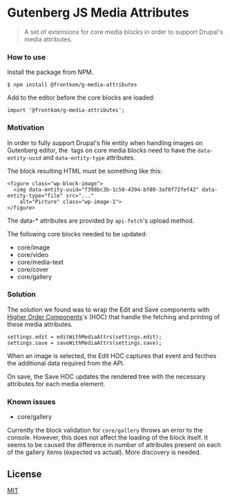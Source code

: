 # Gutenberg JS Media Attributes
> A set of extensions for core media blocks in order to support Drupal's media attributes.


### How to use

Install the package from NPM.

```
$ npm install @frontkom/g-media-attributes
```

Add to the editor before the core blocks are loaded:

```
import '@frontkom/g-media-attributes';
```


### Motivation

In order to fully support Drupal's file entity when handling images on Gutenberg editor, the <img /> tags on core media blocks need to have the `data-entity-uuid` and `data-entity-type` attributes.

The block resulting HTML must be something like this:

```
<figure class="wp-block-image">
  <img data-entity-uuid="f398bc3b-1c50-4394-bf80-3af0f72fef42" data-entity-type="file" src="..."
    alt="Picture" class="wp-image-1">
</figure>
```

The data-* attributes are provided by `api-fetch`'s upload method.

The following core blocks needed to be updated:

- core/image
- core/video
- core/media-text
- core/cover
- core/gallery


### Solution

The solution we found was to wrap the Edit and Save components with [Higher Order Components](https://reactjs.org/docs/higher-order-components.html)'s (HOC) that handle the fetching and printing of these media attributes.

```
settings.edit = editWithMediaAttrs(settings.edit);
settings.save = saveWithMediaAttrs(settings.save);
```

When an image is selected, the Edit HOC captures that event and fecthes the additional data required from the API.

On save, the Save HOC updates the rendered tree with the necessary attributes for each media element.


### Known issues

- core/gallery

Currently the block validation for `core/gallery` throws an error to the console. However, this does not affect the loading of the block itself. It seems to be caused the difference in number of attributes present on each of the gallery items (expected vs actual). More discovery is needed.


## License
[MIT](./LICENSE)
